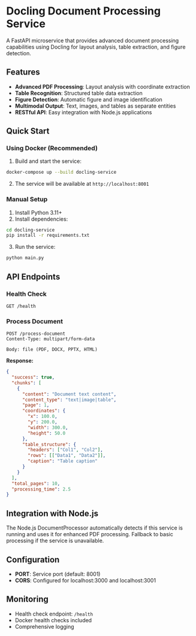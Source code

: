 # Docling Document Processing Service

A FastAPI microservice that provides advanced document processing capabilities using Docling for layout analysis, table extraction, and figure detection.

## Features

- **Advanced PDF Processing**: Layout analysis with coordinate extraction
- **Table Recognition**: Structured table data extraction
- **Figure Detection**: Automatic figure and image identification
- **Multimodal Output**: Text, images, and tables as separate entities
- **RESTful API**: Easy integration with Node.js applications

## Quick Start

### Using Docker (Recommended)

1. Build and start the service:
```bash
docker-compose up --build docling-service
```

2. The service will be available at `http://localhost:8001`

### Manual Setup

1. Install Python 3.11+
2. Install dependencies:
```bash
cd docling-service
pip install -r requirements.txt
```

3. Run the service:
```bash
python main.py
```

## API Endpoints

### Health Check
```
GET /health
```

### Process Document
```
POST /process-document
Content-Type: multipart/form-data

Body: file (PDF, DOCX, PPTX, HTML)
```

**Response:**
```json
{
  "success": true,
  "chunks": [
    {
      "content": "Document text content",
      "content_type": "text|image|table",
      "page": 1,
      "coordinates": {
        "x": 100.0,
        "y": 200.0,
        "width": 300.0,
        "height": 50.0
      },
      "table_structure": {
        "headers": ["Col1", "Col2"],
        "rows": [["Data1", "Data2"]],
        "caption": "Table caption"
      }
    }
  ],
  "total_pages": 10,
  "processing_time": 2.5
}
```

## Integration with Node.js

The Node.js DocumentProcessor automatically detects if this service is running and uses it for enhanced PDF processing. Fallback to basic processing if the service is unavailable.

## Configuration

- **PORT**: Service port (default: 8001)
- **CORS**: Configured for localhost:3000 and localhost:3001

## Monitoring

- Health check endpoint: `/health`
- Docker health checks included
- Comprehensive logging